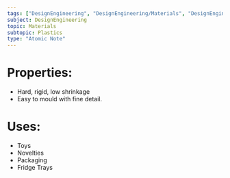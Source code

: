 ```yaml
---
tags: ["DesignEngineering", "DesignEngineering/Materials", "DesignEngineering/Materials/Plastics", "DesignEngineering/Materials/Plastics/Materials"]
subject: DesignEngineering
topic: Materials
subtopic: Plastics
type: "Atomic Note"
---
```


# Properties:
 - Hard, rigid, low shrinkage
 - Easy to mould with fine detail.

# Uses:
 - Toys
 - Novelties
 - Packaging
 - Fridge Trays
